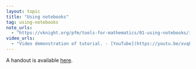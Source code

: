 ```yaml
---
layout: topic
title: "Using notebooks"
tag: using-notebooks
note_urls:
  - "https://vknight.org/pfm/tools-for-mathematics/01-using-notebooks/introduction/main.html"
video_urls:
  - "Video demonstration of tutorial. - [YouTube](https://youtu.be/xvqFZhG71bs)"
---
```


A handout is available [here]({{site.baseurl}}/assets/handouts/spring/01-using-notebooks/main.pdf).
